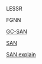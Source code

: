 LESSR

FGNN

[GC-SAN](https://www.ijcai.org/Proceedings/2019/547)

[SAN](https://papers.nips.cc/paper/2017/file/3f5ee243547dee91fbd053c1c4a845aa-Paper.pdf)

[SAN explain](http://jalammar.github.io/illustrated-transformer/)
